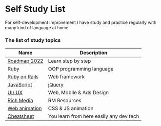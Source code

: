# Self Study List
For self-development improvement I have study and practice regularly with many kind of language at home  

### The list of study topics
Name | Description
------------ | -------------
[Roadmap 2022](https://roadmap.sh/) | Learn step by step
Ruby | OOP programming language
[Ruby on Rails](https://github.com/plabon-asad/learn-RoR) | Web framework
[JavaScript](https://overapi.com/javascript) | [jQuery](https://overapi.com/jquery)
[UI/ UX](https://designcode.io/) | Web, Mobile & Ads Design
[Rich Media](https://github.com/plabon-asad/rich-media) | RM Resources
[Web animation](https://github.com/plabon-asad/css-animations-ui) | CSS & JS animation
[Cheatsheet](https://overapi.com/) | You learn from here easily any dev tech
